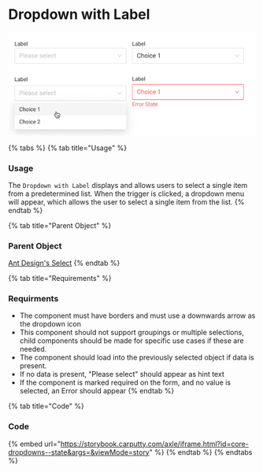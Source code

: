 # Dropdown with Label

![Variant - With Label](../../.gitbook/assets/dropdown-with-label.png)

{% tabs %}
{% tab title="Usage" %}
### Usage

The `Dropdown with Label` displays and allows users to select a single item from a predetermined list. When the trigger is clicked, a dropdown menu will appear, which allows the user to select a single item from the list.
{% endtab %}

{% tab title="Parent Object" %}
### Parent Object

[Ant Design's Select](https://ant.design/components/select/)
{% endtab %}

{% tab title="Requirements" %}
### Requirments

* The component must have borders and must use a downwards arrow as the dropdown icon
* This component should not support groupings or multiple selections, child components should be made for specific use cases if these are needed.
* The component should load into the previously selected object if data is present.
*  If no data is present, "Please select" should appear as hint text
* If the component is marked required on the form, and no value is selected, an Error should appear
{% endtab %}

{% tab title="Code" %}
### Code

{% embed url="https://storybook.carputty.com/axle/iframe.html?id=core-dropdowns--state&args=&viewMode=story" %}
{% endtab %}
{% endtabs %}

